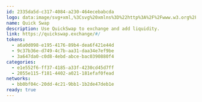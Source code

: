 ```yaml
---
id: 2335da5d-c317-4084-a230-464ecebabcda
logo: data:image/svg+xml,%3Csvg%20xmlns%3D%22http%3A%2F%2Fwww.w3.org%2F2000%2Fsvg%22%20width%3D%2248%22%20height%3D%2248%22%20fill%3D%22none%22%3E%3Cpath%20fill%3D%22%23fff%22%20d%3D%22M24%2048c13.255%200%2024-10.745%2024-24S37.255%200%2024%200%200%2010.745%200%2024s10.745%2024%2024%2024Z%22%2F%3E%3Cpath%20fill%3D%22%238045FF%22%20d%3D%22M37.87%2010.47a19.53%2019.53%200%200%200-5.8-4.042c.294-.59.48-1.23.546-1.886l-.094-.042c-.306.584-.65%201.148-1.028%201.688a21.016%2021.016%200%200%201-1.346%201.746l1.11.012a10.06%2010.06%200%200%201-5.41%204.238c-.01.912-1.4%202.524-1.4%202.524a14.676%2014.676%200%200%200%204.456-2.17c9.582.44%2011.92%206.052%2012.576%207.112.094.152.02.292%200%20.268a8.785%208.785%200%200%200-5.454-4.21l1.014%201.25a22.74%2022.74%200%200%200-8.068-2.178%2018.384%2018.384%200%200%201%2010.296%205.926%2018.126%2018.126%200%200%201%203.534%208.088c.022.16.036.286.042.372.427-1.604.647-3.255.656-4.914a19.298%2019.298%200%200%200-5.63-13.782Zm-10.4-5.468-.278-.048-.24-.038h-.034l-.428-.06h-.028l-.236-.028a18.106%2018.106%200%200%200-.462-.046h-.056l-.174-.014a18.51%2018.51%200%200%200-.552-.036c-.16%200-.322-.014-.482-.018h-.764c-.248%200-.496.01-.742.024l-.244.014a19.512%2019.512%200%200%200-17.6%2014.366%2019.72%2019.72%200%200%200-.65%205.07c-.009.376.011.751.06%201.124.025.166.063.33.112.49l.016.054c.33.99.773%201.939%201.322%202.826.33.581.7%201.14%201.104%201.672.168.23.35.452.542.662l.058.066.072.078.2.218.044.046a12.485%2012.485%200%200%200%203.426%202.44c1.952.947%204.072%201.5%206.238%201.626.753.051%201.508.046%202.26-.016h.112a9.268%209.268%200%200%200%202.38-.502%205.688%205.688%200%200%200%201.788-.93%206.963%206.963%200%200%200%201.712-1.824%206.52%206.52%200%200%200%201.08-3.432%207.21%207.21%200%200%200-6.9-6.4%208.491%208.491%200%200%200-.4-.028h-.756l-.222.01-.19.014-.166.016a10.24%2010.24%200%200%200-1.194.196c-2.67.612-1.742%202.752-1.71%202.824a8.714%208.714%200%200%201-1.856-.374h-.028l-.118-.042a5.077%205.077%200%200%201-1.744-1.028l-.048-.046a4.754%204.754%200%200%201-.836-1.104c-.369.232-.725.483-1.068.752a13.942%2013.942%200%200%201-.158-4.154c.324-1.568%202.822-3.456%202.822-3.456s-.312%201.61%201.12%201.626c1.432.016%203.102-2.238%203.166-2.042.064.196%201.37.212%201.37.212s-.588%200-1.098-1.056c-.51-1.056%201.076-2.6%203.702-3.54a13.487%2013.487%200%200%200%204.68-3.2c.652.074.828%201.9.828%201.9a20.17%2020.17%200%200%200%204.626-3.884%2019.32%2019.32%200%200%200-3.376-.984l-.002.004Zm-6.784%208.28c-1.336.52-1.168%201.44-1.168%201.44a3.6%203.6%200%200%200%202.18-.432%204.171%204.171%200%200%200%201.638-2.252c-.858.462-1.742.873-2.648%201.232l-.002.012Zm-8.578%205.106c-.4-.134-.924.336-1.168%201.054-.11.303-.146.627-.108.946.021-.143.055-.283.102-.42.246-.718.768-1.19%201.168-1.054a.686.686%200%200%201%20.39.6c.084-.552-.062-1.02-.382-1.128l-.002.002Zm8.578-5.106c-1.336.52-1.168%201.44-1.168%201.44a3.593%203.593%200%200%200%202.178-.432%204.175%204.175%200%200%200%201.64-2.252c-.858.462-1.742.873-2.648%201.232l-.002.012Zm-8.578%205.106c-.4-.134-.924.336-1.168%201.054-.11.303-.146.627-.108.946.021-.143.055-.283.102-.42.246-.718.768-1.19%201.168-1.054a.686.686%200%200%201%20.39.6c.084-.552-.062-1.02-.382-1.128l-.002.002Zm8.578-5.106c-1.336.52-1.168%201.44-1.168%201.44a3.593%203.593%200%200%200%202.178-.432%204.175%204.175%200%200%200%201.64-2.252c-.858.462-1.742.873-2.648%201.232l-.002.012Zm-8.578%205.106c-.4-.134-.924.336-1.168%201.054-.11.303-.146.627-.108.946.021-.143.055-.283.102-.42.246-.718.768-1.19%201.168-1.054a.686.686%200%200%201%20.39.6c.086-.552-.062-1.02-.382-1.128l-.002.002Z%22%2F%3E%3Cpath%20fill%3D%22%23522F9E%22%20d%3D%22M35.618%2038.618A12.11%2012.11%200%200%201%2028.58%2043.1c-.492.104-.987.187-1.486.248l-.2.024-.2.02h-.058a22.699%2022.699%200%200%201-10.232-1.416c-1.14-.438-2.228-1-3.246-1.674a19.81%2019.81%200%200%201-3.018-2.498%2021.675%2021.675%200%200%201-5.576-12.522c.026.166.063.33.112.49a13.2%2013.2%200%200%200%201.338%202.88c.33.58.699%201.14%201.102%201.672.169.23.35.451.542.662l.058.064.072.08.2.218.044.046a12.47%2012.47%200%200%200%203.426%202.438%2016.5%2016.5%200%200%200%206.236%201.628c.753.051%201.508.046%202.26-.016h.112a9.303%209.303%200%200%200%202.38-.502%205.647%205.647%200%200%200%201.788-.93%206.963%206.963%200%200%200%201.712-1.824%206.526%206.526%200%200%200%201.08-3.432c.036-3.038-3.22-6.49-7.786-6.446h-.528l-.214.018c-.118%200-.236.022-.354.038h-.026c-.298.04-.6.094-.908.164-1.56.358-1.892%201.238-1.892%201.922.002.31.064.619.182.906h-.014a8.78%208.78%200%200%201-1.856-.374h-.028l-.118-.042a5.051%205.051%200%200%201-1.742-1.028l-.048-.046a4.456%204.456%200%200%201-.48-.548%205.401%205.401%200%200%201-.356-.556%2016.416%2016.416%200%200%201%208.15-2.518l.296-.012a20.22%2020.22%200%200%201%203.156.154%2016.03%2016.03%200%200%201%202.884.6h.01a6.673%206.673%200%200%200-.836-1.174c-.4-.462-1.44-1.676-2.13-1.664l.2-.012c.423-.02.849-.02%201.278%200a14.683%2014.683%200%200%201%2010.852%205.26l.052.056.064.082a15.516%2015.516%200%200%201%201.904%203.288c.49%201.39.814%202.832.964%204.298a10.43%2010.43%200%200%201-2.084%207.496Z%22%2F%3E%3Cpath%20fill%3D%22%23391A7D%22%20d%3D%22M35.618%2038.618A12.11%2012.11%200%200%201%2028.58%2043.1c-.492.104-.987.187-1.486.248l-.2.024-.2.02h-.058l-.4.036a21.697%2021.697%200%200%201-3.976-.054%2017.188%2017.188%200%200%201-5.852-1.4l-.152-.08c.248-.012.506%200%20.758%200a13.53%2013.53%200%200%200%209-3.556%2012.215%2012.215%200%200%200%204.284-8.896c0-.346-.016-.698-.048-1.044l-.016-.16-.066.148a6.845%206.845%200%200%201-4.214%203.788l-.044.014a6.01%206.01%200%200%200%20.84-1.772%206.49%206.49%200%200%200%20.27-1.674%207.256%207.256%200%200%200-7.17-6.428h-1.134l-.214.018a6.49%206.49%200%200%200-.354.038h-.026c-.302.04-.6.094-.92.166-2.668.61-1.74%202.752-1.71%202.824a5.287%205.287%200%200%201-4.65-2.612%2016.42%2016.42%200%200%201%208.162-2.518l.298-.012c.4-.013.808-.013%201.222%200%20.639.021%201.28.073%201.922.154.981.11%201.95.31%202.894.6a6.819%206.819%200%200%200-.836-1.174c-.4-.458-1.428-1.66-2.118-1.664h-.018l.216-.012c.424-.02.85-.02%201.278%200a14.682%2014.682%200%200%201%2010.84%205.26l.052.056.076.082a9.711%209.711%200%200%201%201.904%203.288c.49%201.39.814%202.832.964%204.298a10.43%2010.43%200%200%201-2.08%207.512Z%22%20opacity%3D%22.7%22%2F%3E%3C%2Fsvg%3E
name: Quick Swap
description: Use QuickSwap to exchange and add liquidity.
link: https://quickswap.exchange/#/
tokens:
  - a6a0d098-e195-4176-89b4-dea6f421e44d
  - 9c37b36e-d749-4c7b-aa31-daa34e7ef9be
  - 3a647da0-c0d8-4ebd-abce-bac0390880f4
categories:
  - e1e552f6-ff37-4185-a33f-4230cd45d7ff
  - 2055e115-f181-4402-a021-181efaf0fead
networks:
  - bb0bf04c-20dd-4c21-9bb1-1b2de47deb1e
ready: true
---
```

